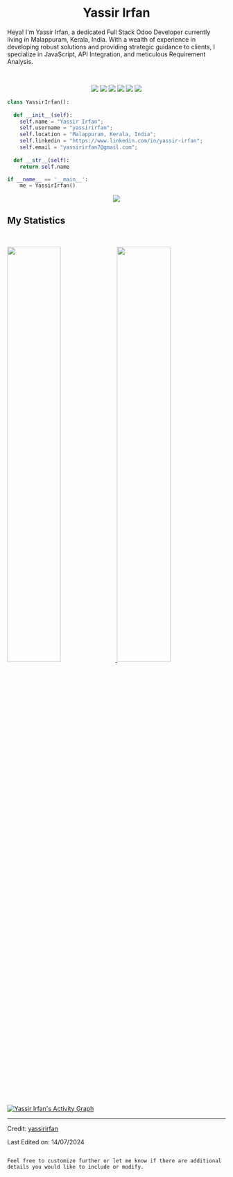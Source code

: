 <h1 align="center">
  <b>Yassir Irfan</b>
</h1>

Heya! I'm Yassir Irfan, a dedicated Full Stack Odoo Developer currently living in Malappuram, Kerala, India. With a wealth of experience in developing robust solutions and providing strategic guidance to clients, I specialize in JavaScript, API Integration, and meticulous Requirement Analysis. 

<br>

<p>
<div align="center">
  <img src="https://img.shields.io/badge/-HTML-c58545?style=for-the-badge&logo=html5&logoColor=c58545&labelColor=282828">
  <img src="https://img.shields.io/badge/-CSS-d1a01f?style=for-the-badge&logo=css3&logoColor=d1a01f&labelColor=282828">
  <img src="https://img.shields.io/badge/-Python-98b982?style=for-the-badge&logo=python&logoColor=98b982&labelColor=282828">
  <img src="https://img.shields.io/badge/-JavaScript-yellow?style=for-the-badge&logo=javascript&logoColor=yellow&labelColor=282828">
  <img src="https://img.shields.io/badge/-MERN-green?style=for-the-badge&logo=mern&logoColor=green&labelColor=282828">
  <img src="https://img.shields.io/badge/-Odoo-purple?style=for-the-badge&logo=odoo&logoColor=purple&labelColor=282828">
</div>
</p>

```python
class YassirIrfan():
    
  def __init__(self):
    self.name = "Yassir Irfan";
    self.username = "yassirirfan";
    self.location = "Malappuram, Kerala, India";
    self.linkedin = "https://www.linkedin.com/in/yassir-irfan";
    self.email = "yassirirfan7@gmail.com";
  
  def __str__(self):
    return self.name

if __name__ == '__main__':
    me = YassirIrfan()
```

<div align="center">
  <a href="https://open.spotify.com/user/6s6pbtefezpookh8gwnkko15v">
    <img src="https://readme-spotify-tingz.vercel.app/api/now-playing">
  </a>
</div>

<!--
<div align="center">
  <a href="https://open.spotify.com/user/6s6pbtefezpookh8gwnkko15v">
    <img src="https://spotify-readme-theta-virid.vercel.app/api?scan=true&theme=dark" width="240px">
  </a>
</div>
-->

## My Statistics

<br/>
<p align="left">
  <a href="https://abhigyantrips.dev/">
  <img width="49.5%" src="https://github-readme-stats.vercel.app/api?username=yassirirfan&show_icons=true&theme=gruvbox&hide_border=true" />
    <img width="49.5%" src="https://github-readme-streak-stats.herokuapp.com/?user=yassirirfan&theme=gruvbox&hide_border=true" />
  </a>
</p>
<br>

[![Yassir Irfan's Activity Graph](https://activity-graph.herokuapp.com/graph?username=yassirirfan&custom_title=Yassir%20Irfan's%20Contribution%20Graph&theme=gruvbox&bg_color=282828&hide_border=true&line=d1a01f&point=c58545)](https://yassirirfan.dev)

------

Credit: [yassirirfan](https://github.com/yassirirfan)

Last Edited on: 14/07/2024
```

Feel free to customize further or let me know if there are additional details you would like to include or modify.
